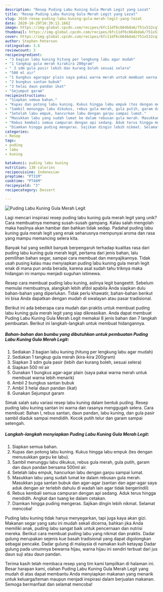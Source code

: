 ```yaml
---
description: "Resep Puding Labu Kuning Gula Merah Legit yang Lezat"
title: "Resep Puding Labu Kuning Gula Merah Legit yang Lezat"
slug: 2610-resep-puding-labu-kuning-gula-merah-legit-yang-lezat
date: 2020-10-29T16:39:13.166Z
image: https://img-global.cpcdn.com/recipes/6fc11df6c664bda6/751x532cq70/puding-labu-kuning-gula-merah-legit-foto-resep-utama.jpg
thumbnail: https://img-global.cpcdn.com/recipes/6fc11df6c664bda6/751x532cq70/puding-labu-kuning-gula-merah-legit-foto-resep-utama.jpg
cover: https://img-global.cpcdn.com/recipes/6fc11df6c664bda6/751x532cq70/puding-labu-kuning-gula-merah-legit-foto-resep-utama.jpg
author: Stephen Peterson
ratingvalue: 3.6
reviewcount: 3
recipeingredient:
- "3 bagian labu kuning hitung per lengkung labu agar mudah"
- "1 tangkup gula merah kirakira 200gram"
- " 3 sdm gula pasir lebih dan kurang boleh sesuai selera"
- "500 ml air"
- "1 bungkus agaragar plain saya pakai warna merah untuk membuat warna lebih menarik"
- "2 bungkus santan bubuk"
- "3 helai daun pandan ikat"
- "Sejumput garam"
recipeinstructions:
- "Siapkan semua bahan."
- "Kupas dan potong labu kuning. Kukus hingga labu empuk (tes dengan menusukkan garpu ke labu)."
- "Sambil menunggu labu dikukus, rebus gula merah, gula putih, garam dan daun pandan bersama 500ml air."
- "Setelah labu empuk, hancurkan labu dengan garpu sampai lumat."
- "Masukkan labu yang sudah lumat ke dalam rebusan gula merah. Masukkan juga santan bubuk dan agar-agar (santan dan agar-agar saya aduk dengan air terlebih dahulu di wadah lain agar tidak bergerindil)"
- "Rebus kembali semua campuran dengan api sedang. Aduk terus hingga mendidih. Angkat dan tuang ke dalam cetakan."
- "Diamkan hingga puding mengeras. Sajikan dingin lebih nikmat. Selamat mencoba!"
categories:
- Resep
tags:
- puding
- labu
- kuning

katakunci: puding labu kuning 
nutrition: 138 calories
recipecuisine: Indonesian
preptime: "PT31M"
cooktime: "PT46M"
recipeyield: "3"
recipecategory: Dessert

---
```



![Puding Labu Kuning Gula Merah Legit](https://img-global.cpcdn.com/recipes/6fc11df6c664bda6/751x532cq70/puding-labu-kuning-gula-merah-legit-foto-resep-utama.jpg)

Lagi mencari inspirasi resep puding labu kuning gula merah legit yang unik? Cara membuatnya memang susah-susah gampang. Kalau salah mengolah maka hasilnya akan hambar dan bahkan tidak sedap. Padahal puding labu kuning gula merah legit yang enak seharusnya mempunyai aroma dan rasa yang mampu memancing selera kita.

Banyak hal yang sedikit banyak berpengaruh terhadap kualitas rasa dari puding labu kuning gula merah legit, pertama dari jenis bahan, lalu pemilihan bahan segar, sampai cara membuat dan menyajikannya. Tidak usah pusing kalau mau menyiapkan puding labu kuning gula merah legit enak di mana pun anda berada, karena asal sudah tahu triknya maka hidangan ini mampu menjadi suguhan istimewa.

Resep cara membuat puding labu kuning, aslinya legit bangeettt. Sebelum memulai membuatnya, alangkah lebih afdol apabila Anda siapkan dulu bahan-bahan yang diperlukan. Tidak perlu khawatir, bahan-bahan berikut ini bisa Anda dapatkan dengan mudah di swalayan atau pasar tradisional.


Berikut ini ada beberapa cara mudah dan praktis untuk membuat puding labu kuning gula merah legit yang siap dikreasikan. Anda dapat membuat Puding Labu Kuning Gula Merah Legit memakai 8 jenis bahan dan 7 langkah pembuatan. Berikut ini langkah-langkah untuk membuat hidangannya.

<!--inarticleads1-->

##### Bahan-bahan dan bumbu yang dibutuhkan untuk pembuatan Puding Labu Kuning Gula Merah Legit:

1. Sediakan 3 bagian labu kuning (hitung per lengkung labu agar mudah)
1. Sediakan 1 tangkup gula merah (kira-kira 200gram)
1. Siapkan  3 sdm gula pasir (lebih dan kurang boleh, sesuai selera)
1. Siapkan 500 ml air
1. Gunakan 1 bungkus agar-agar plain (saya pakai warna merah untuk membuat warna lebih menarik)
1. Ambil 2 bungkus santan bubuk
1. Ambil 3 helai daun pandan (ikat)
1. Gunakan Sejumput garam


Simak salah satu variasi resep labu kuning dalam bentuk puding. Resep puding labu kuning santan ini warna dan rasanya menggugah selera. Cara membuat: Bahan I, rebus santan, daun pandan, labu kuning, dan gula pasir sambil diaduk sampai mendidih. Kocok putih telur dan garam sampai setengah. 

<!--inarticleads2-->

##### Langkah-langkah menyiapkan Puding Labu Kuning Gula Merah Legit:

1. Siapkan semua bahan.
1. Kupas dan potong labu kuning. Kukus hingga labu empuk (tes dengan menusukkan garpu ke labu).
1. Sambil menunggu labu dikukus, rebus gula merah, gula putih, garam dan daun pandan bersama 500ml air.
1. Setelah labu empuk, hancurkan labu dengan garpu sampai lumat.
1. Masukkan labu yang sudah lumat ke dalam rebusan gula merah. Masukkan juga santan bubuk dan agar-agar (santan dan agar-agar saya aduk dengan air terlebih dahulu di wadah lain agar tidak bergerindil)
1. Rebus kembali semua campuran dengan api sedang. Aduk terus hingga mendidih. Angkat dan tuang ke dalam cetakan.
1. Diamkan hingga puding mengeras. Sajikan dingin lebih nikmat. Selamat mencoba!


Puding labu kuning tidak hanya menyegarkan, tapi juga kaya akan gizi. Makanan segar yang satu ini mudah sekali dicerna, bahkan jika Anda memiliki anak, puding labu sangat baik untuk pencernaan dan nutrisi mereka. Berikut cara membuat puding labu yang nikmat dan praktis. Dadar gulung merupakan sejenis kue basah tradisional yang dapat digolongkan sebagai pencake. Dadar gulung di malaysia di namakan kuih ketayap Dadar gulung pada umumnya bewarna hijau, warna hijau ini sendiri terbuat dari jus daun suji atau daun pandan. 

Terima kasih telah membaca resep yang tim kami tampilkan di halaman ini. Besar harapan kami, olahan Puding Labu Kuning Gula Merah Legit yang mudah di atas dapat membantu Anda menyiapkan makanan yang menarik untuk keluarga/teman maupun menjadi inspirasi dalam berjualan makanan. Semoga bermanfaat dan selamat mencoba!
